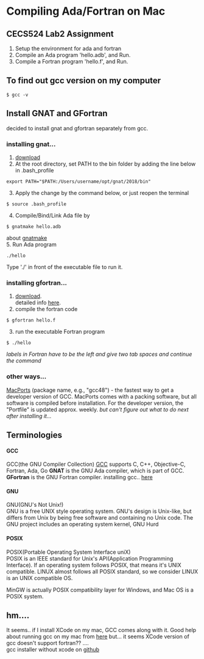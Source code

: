 # Compiling Ada/Fortran on Mac

## CECS524 Lab2 Assignment
1. Setup the environment for ada and fortran
2. Compile an Ada program 'hello.adb', and Run.
3. Compile a Fortran program 'hello.f', and Run.


## To find out gcc version on my computer
```
$ gcc -v
```

## Install GNAT and GFortran
decided to install gnat and gfortran separately from gcc.   
### installing gnat...   
1. [download](http://mirrors.cdn.adacore.com/art/5b071da0c7a447e573318b01)  
2. At the root directory, set PATH to the bin folder by adding the line below in .bash_profile
```
export PATH="$PATH:/Users/username/opt/gnat/2018/bin"
```
3. Apply the change by the command below, or just reopen the terminal
```
$ source .bash_profile
```
4. Compile/Bind/Link Ada file by
```
$ gnatmake hello.adb
```
about [gnatmake](https://gcc.gnu.org/onlinedocs/gcc-5.3.0/gnat_ugn/Running-a-Simple-Ada-Program.html#Running-a-Simple-Ada-Program)  
5. Run Ada program
```
./hello
```
Type './' in front of the executable file to run it.

### installing gfortran...  
1. [download](https://github.com/fxcoudert/gfortran-for-macOS/releases).  
detailed info [here](https://gcc.gnu.org/wiki/GFortranBinaries#MacOS).  
2. compile the fortran code
```
$ gfortran hello.f
```
3. run the executable Fortran program
```
$ ./hello
```
*labels in Fortran have to be the left and give two tab spaces and continue the command*

### other ways...
[MacPorts](https://www.macports.org/) (package name, e.g., "gcc48") - the fastest way to get a developer version of GCC. MacPorts comes with a packing software, but all software is compiled before installation. For the developer version, the "Portfile" is updated approx. weekly.
*but can't figure out what to do next after installing it...*   


## Terminologies

#### GCC
GCC(the GNU Compiler Collection)
[GCC](https://gcc.gnu.org/) supports C, C++, Objective-C, Fortran, Ada, Go
**GNAT** is the GNU Ada compiler, which is part of GCC.
**GFortran** is the GNU Fortran compiler.
installing gcc.. [here](https://gcc.gnu.org/install/binaries.html)

#### GNU
GNU(GNU's Not Unix!)  
GNU is a free UNIX style operating system. GNU's design is Unix-like, but differs from Unix by being free software and containing no Unix code. The GNU project includes an operating system kernel, GNU Hurd

#### POSIX
POSIX(Portable Operating System Interface uniX)  
POSIX is an IEEE standard for Unix's API(Application Programming Interface). If an operating system follows POSIX, that means it's UNIX compatible. LINUX almost follows all POSIX standard, so we consider LINUX is an UNIX compatible OS.

MinGW is actually POSIX compatibility layer for Windows, and Mac OS is a POSIX system.



## hm....
It seems.. if I install XCode on my mac, GCC comes along with it.
Good help about running gcc on my mac from [here](https://www.daniweb.com/programming/software-development/threads/66450/mingw-equivalent-for-osx)
but... it seems XCode version of gcc doesn't support fortran??
....  
gcc installer without xcode on [github](https://github.com/kennethreitz/osx-gcc-installer)
